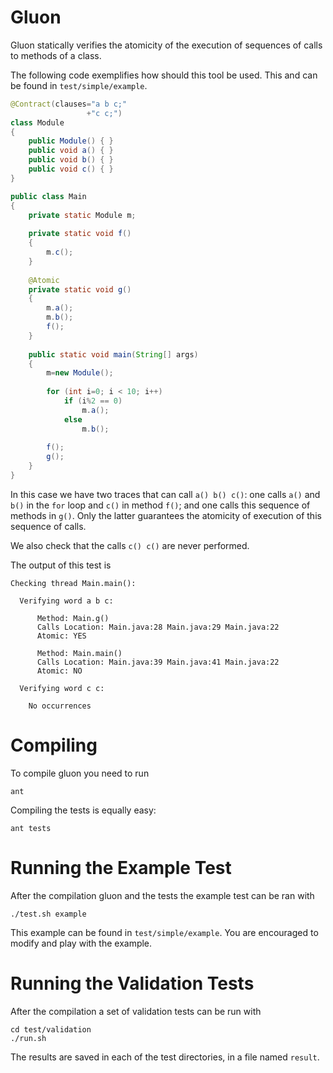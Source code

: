 Gluon
=====

Gluon statically verifies the atomicity of the execution of sequences of calls
to methods of a class.

The following code exemplifies how should this tool be used. This and can be
found in ```test/simple/example```.

```java
@Contract(clauses="a b c;"
                 +"c c;")
class Module
{
    public Module() { }
    public void a() { }
    public void b() { }
    public void c() { }
}

public class Main
{
    private static Module m;
    
    private static void f()
    {
        m.c();
    }
    
    @Atomic
    private static void g()
    {
        m.a();
        m.b();
        f();
    }
    
    public static void main(String[] args)
    {
        m=new Module();
        
        for (int i=0; i < 10; i++)
            if (i%2 == 0)
                m.a();
            else
                m.b();
        
        f();
        g();
    }
}
```

In this case we have two traces that can call ```a() b() c()```: one calls
```a()``` and ```b()``` in the ```for``` loop and ```c()``` in method ```f()```;
and one calls this sequence of methods in ```g()```. Only the latter guarantees the
atomicity of execution of this sequence of calls.

We also check that the calls ```c() c()``` are never performed.

The output of this test is

```
Checking thread Main.main():

  Verifying word a b c:

      Method: Main.g()
      Calls Location: Main.java:28 Main.java:29 Main.java:22
      Atomic: YES

      Method: Main.main()
      Calls Location: Main.java:39 Main.java:41 Main.java:22
      Atomic: NO

  Verifying word c c:

    No occurrences

```

Compiling
=========

To compile gluon you need to run

```shell
ant
```

Compiling the tests is equally easy:

```shell
ant tests
```

Running the Example Test
========================

After the compilation gluon and the tests the example test can be ran with

```shell
./test.sh example
```

This example can be found in ```test/simple/example```. You are encouraged to
modify and play with the example.

Running the Validation Tests
============================

After the compilation a set of validation tests can be run with

```shell
cd test/validation
./run.sh
```

The results are saved in each of the test directories, in a file
named ```result```.
